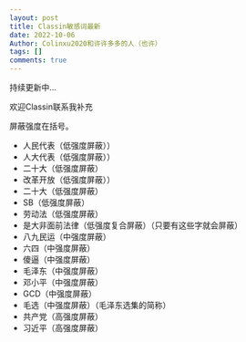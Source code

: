 ```yaml
---
layout: post
title: Classin敏感词最新
date: 2022-10-06
Author: Colinxu2020和许许多多的人（也许）
tags: []
comments: true
---
```

持续更新中...

欢迎Classin联系我补充

屏蔽强度在括号。

- 人民代表（低强度屏蔽））
- 人大代表（低强度屏蔽））
- 二十大（低强度屏蔽）
- 改革开放（低强度屏蔽））
- 二十大（低强度屏蔽）
- SB（低强度屏蔽）
- 劳动法（低强度屏蔽）
- 是大非面前法律（低强度复合屏蔽）（只要有这些字就会屏蔽）
- 八九民运（中强度屏蔽）
- 六四（中强度屏蔽）
- 傻逼（中强度屏蔽）
- 毛泽东（中强度屏蔽）
- 邓小平（中强度屏蔽）
- GCD（中强度屏蔽）
- 毛选（中强度屏蔽）（毛泽东选集的简称）
- 共产党（高强度屏蔽）
- 习近平（高强度屏蔽）
